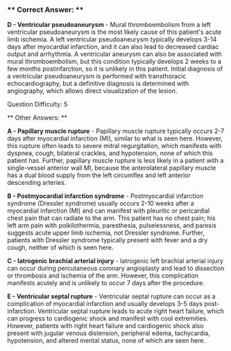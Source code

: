 ### ** Correct Answer: **

**D - Ventricular pseudoaneurysm** - Mural thromboembolism from a left ventricular pseudoaneurysm is the most likely cause of this patient's acute limb ischemia. A left ventricular pseudoaneurysm typically develops 3-14 days after myocardial infarction, and it can also lead to decreased cardiac output and arrhythmia. A ventricular aneurysm can also be associated with mural thromboembolism, but this condition typically develops 2 weeks to a few months postinfarction, so it is unlikely in this patient. Initial diagnosis of a ventricular pseudoaneurysm is performed with transthoracic echocardiography, but a definitive diagnosis is determined with angiography, which allows direct visualization of the lesion.

Question Difficulty: 5

** Other Answers: **

**A - Papillary muscle rupture** - Papillary muscle rupture typically occurs 2-7 days after myocardial infarction (MI), similar to what is seen here. However, this rupture often leads to severe mitral regurgitation, which manifests with dyspnea, cough, bilateral crackles, and hypotension, none of which this patient has. Further, papillary muscle rupture is less likely in a patient with a single-vessel anterior wall MI, because the anterolateral papillary muscle has a dual blood supply from the left circumflex and left anterior descending arteries.

**B - Postmyocardial infarction syndrome** - Postmyocardial infarction syndrome (Dressler syndrome) usually occurs 2-10 weeks after a myocardial infarction (MI) and can manifest with pleuritic or pericardial chest pain that can radiate to the arm. This patient has no chest pain; his left arm pain with poikilothermia, paresthesia, pulselessness, and paresis suggests acute upper limb ischemia, not Dressler syndrome. Further, patients with Dressler syndrome typically present with fever and a dry cough, neither of which is seen here.

**C - Iatrogenic brachial arterial injury** - Iatrogenic left brachial arterial injury can occur during percutaneous coronary angioplasty and lead to dissection or thrombosis and ischemia of the arm. However, this complication manifests acutely and is unlikely to occur 7 days after the procedure.

**E - Ventricular septal rupture** - Ventricular septal rupture can occur as a complication of myocardial infarction and usually develops 3-5 days post-infarction. Ventricular septal rupture leads to acute right heart failure, which can progress to cardiogenic shock and manifest with cool extremities. However, patients with right heart failure and cardiogenic shock also present with jugular venous distension, peripheral edema, tachycardia, hypotension, and altered mental status, none of which are seen here.

